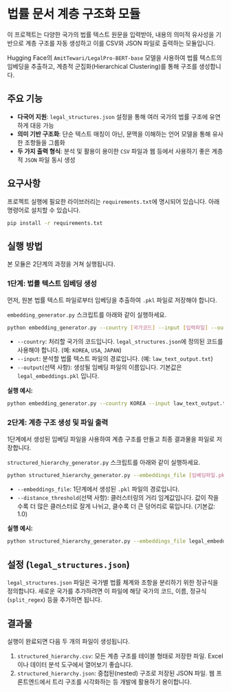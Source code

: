 # 법률 문서 계층 구조화 모듈

이 프로젝트는 다양한 국가의 법률 텍스트 원문을 입력받아, 내용의 의미적 유사성을 기반으로 계층 구조를 자동 생성하고 이를 CSV와 JSON 파일로 출력하는 모듈입니다.

Hugging Face의 `AmitTewari/LegalPro-BERT-base` 모델을 사용하여 법률 텍스트의 임베딩을 추출하고, 계층적 군집화(Hierarchical Clustering)를 통해 구조를 생성합니다.

## 주요 기능

- **다국어 지원**: `legal_structures.json` 설정을 통해 여러 국가의 법률 구조에 유연하게 대응 가능
- **의미 기반 구조화**: 단순 텍스트 매칭이 아닌, 문맥을 이해하는 언어 모델을 통해 유사한 조항들을 그룹화
- **두 가지 출력 형식**: 분석 및 활용이 용이한 `CSV` 파일과 웹 등에서 사용하기 좋은 계층적 `JSON` 파일 동시 생성

## 요구사항

프로젝트 실행에 필요한 라이브러리는 `requirements.txt`에 명시되어 있습니다. 아래 명령어로 설치할 수 있습니다.

```bash
pip install -r requirements.txt
```

## 실행 방법

본 모듈은 2단계의 과정을 거쳐 실행됩니다.

### 1단계: 법률 텍스트 임베딩 생성

먼저, 원본 법률 텍스트 파일로부터 임베딩을 추출하여 `.pkl` 파일로 저장해야 합니다.

`embedding_generator.py` 스크립트를 아래와 같이 실행하세요.

```bash
python embedding_generator.py --country [국가코드] --input [입력파일] --output [출력파일.pkl]
```

- `--country`: 처리할 국가의 코드입니다. `legal_structures.json`에 정의된 코드를 사용해야 합니다. (예: `KOREA`, `USA`, `JAPAN`)
- `--input`: 분석할 법률 텍스트 파일의 경로입니다. (예: `law_text_output.txt`)
- `--output`(선택 사항): 생성될 임베딩 파일의 이름입니다. 기본값은 `legal_embeddings.pkl` 입니다.

**실행 예시:**
```bash
python embedding_generator.py --country KOREA --input law_text_output.txt
```

### 2단계: 계층 구조 생성 및 파일 출력

1단계에서 생성된 임베딩 파일을 사용하여 계층 구조를 만들고 최종 결과물을 파일로 저장합니다.

`structured_hierarchy_generator.py` 스크립트를 아래와 같이 실행하세요.

```bash
python structured_hierarchy_generator.py --embeddings_file [임베딩파일.pkl]
```

- `--embeddings_file`: 1단계에서 생성된 `.pkl` 파일의 경로입니다.
- `--distance_threshold`(선택 사항): 클러스터링의 거리 임계값입니다. 값이 작을수록 더 많은 클러스터로 잘게 나뉘고, 클수록 더 큰 덩어리로 묶입니다. (기본값: 1.0)

**실행 예시:**
```bash
python structured_hierarchy_generator.py --embeddings_file legal_embeddings.pkl --distance_threshold 0.8
```

## 설정 (`legal_structures.json`)

`legal_structures.json` 파일은 국가별 법률 체계와 조항을 분리하기 위한 정규식을 정의합니다. 새로운 국가를 추가하려면 이 파일에 해당 국가의 코드, 이름, 정규식(`split_regex`) 등을 추가하면 됩니다.

## 결과물

실행이 완료되면 다음 두 개의 파일이 생성됩니다.

1.  `structured_hierarchy.csv`: 모든 계층 구조를 테이블 형태로 저장한 파일. Excel이나 데이터 분석 도구에서 열어보기 좋습니다.
2.  `structured_hierarchy.json`: 중첩된(nested) 구조로 저장된 JSON 파일. 웹 프론트엔드에서 트리 구조를 시각화하는 등 개발에 활용하기 용이합니다. 